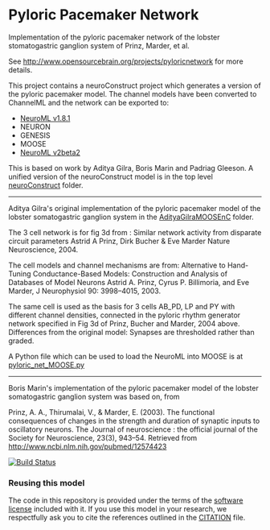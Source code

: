 Pyloric Pacemaker Network
=========================

Implementation of the pyloric pacemaker network of the lobster stomatogastric ganglion system of Prinz, Marder, et al.

See http://www.opensourcebrain.org/projects/pyloricnetwork for more
details.

This project contains a neuroConstruct project which generates a version of the pyloric pacemaker model. The channel models have been converted to ChannelML and the network can be exported to:

- [NeuroML v1.8.1](https://github.com/OpenSourceBrain/PyloricNetwork/tree/master/neuroConstruct/generatedNeuroML)
- NEURON
- GENESIS
- MOOSE
- [NeuroML v2beta2](https://github.com/OpenSourceBrain/PyloricNetwork/tree/master/neuroConstruct/generatedNeuroML2)


This is based on work by Aditya Gilra, Boris Marin and Padriag Gleeson.  A unified version of the neuroConstruct model is in the top level [neuroConstruct](https://github.com/OpenSourceBrain/PyloricNetwork/tree/master/neuroConstruct) folder.

----------------------------------

Aditya Gilra's original implementation of the pyloric pacemaker model of the lobster somatogastric ganglion 
system in the [AdityaGilraMOOSEnC](https://github.com/OpenSourceBrain/PyloricNetwork/tree/master/AdityaGilraMOOSEnC) folder.

The 3 cell network is for fig 3d from :
Similar network activity from disparate circuit parameters
Astrid A Prinz, Dirk Bucher & Eve Marder
Nature Neuroscience, 2004.

The cell models and channel mechanisms are from:
Alternative to Hand-Tuning Conductance-Based Models: Construction and Analysis of Databases of Model Neurons
Astrid A. Prinz, Cyrus P. Billimoria, and Eve Marder,
J Neurophysiol 90: 3998–4015, 2003.

The same cell is used as the basis for 3 cells AB_PD, LP and PY with different channel densities,
 connected in the pyloric rhythm generator network specified in Fig 3d of Prinz, Bucher and Marder, 2004 above.
Differences from the original model: Synapses are thresholded rather than graded.

A Python file which can be used to load the NeuroML into MOOSE is at [pyloric_net_MOOSE.py](https://github.com/OpenSourceBrain/PyloricNetwork/blob/master/AdityaGilraMOOSEnC/pyloric_net_MOOSE.py)

----------------------------------

Boris Marin's implementation of the pyloric pacemaker model of the lobster
somatogastric ganglion system was based on, from

Prinz, A. A., Thirumalai, V., & Marder, E. (2003). The functional
consequences of changes in the strength and duration of synaptic
inputs to oscillatory neurons. The Journal of neuroscience : the
official journal of the Society for Neuroscience, 23(3), 943–54.
Retrieved from http://www.ncbi.nlm.nih.gov/pubmed/12574423

[![Build Status](https://travis-ci.com/OpenSourceBrain/PyloricNetwork.svg?branch=master)](https://travis-ci.com/OpenSourceBrain/PyloricNetwork)

### Reusing this model

The code in this repository is provided under the terms of the [software license](LICENSE) included with it. If you use this model in your research, we respectfully ask you to cite the references outlined in the [CITATION](CITATION.md) file.

